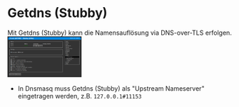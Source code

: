 # Getdns (Stubby)
Mit Getdns (Stubby) kann die Namensauflösung via DNS-over-TLS erfolgen.<br>
<a href='../../docs/screenshots/000-PKG_getdns.png'><img src='../../docs/screenshots/000-PKG_getdns.png' style="width:33%;height:33%;border:0;"></a><br>

 * In Dnsmasq muss Getdns (Stubby) als "Upstream Nameserver" eingetragen werden, z.B. ```127.0.0.1#11153```

